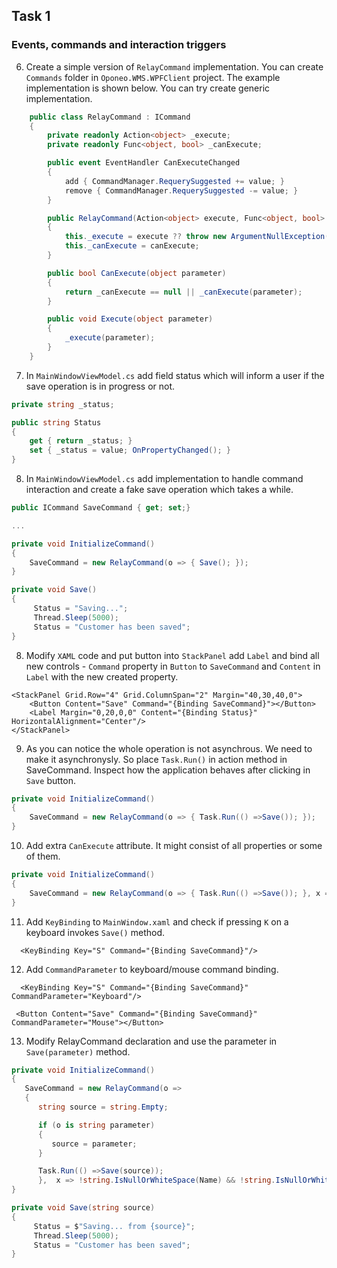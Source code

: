 ## Task 1

### Events, commands and interaction triggers





6. Create a simple version of `RelayCommand` implementation. You can create `Commands` folder in `Oponeo.WMS.WPFClient` project. The example implementation is shown below. You can try create generic implementation. 

```cs
    public class RelayCommand : ICommand
    {
        private readonly Action<object> _execute;
        private readonly Func<object, bool> _canExecute;

        public event EventHandler CanExecuteChanged
        {
            add { CommandManager.RequerySuggested += value; }
            remove { CommandManager.RequerySuggested -= value; }
        }

        public RelayCommand(Action<object> execute, Func<object, bool> canExecute = null)
        {
            this._execute = execute ?? throw new ArgumentNullException(nameof(execute));
            this._canExecute = canExecute;
        }

        public bool CanExecute(object parameter)
        {
            return _canExecute == null || _canExecute(parameter);
        }

        public void Execute(object parameter)
        {
            _execute(parameter);
        }
    }
```

7. In `MainWindowViewModel.cs` add field status which will inform a user if the save operation is in progress or not.

```cs
private string _status;

public string Status
{
    get { return _status; }
    set { _status = value; OnPropertyChanged(); }
}
```

8. In `MainWindowViewModel.cs` add implementation to handle command interaction and create a fake save operation which takes a while.

```cs
public ICommand SaveCommand { get; set;}

...

private void InitializeCommand()
{
    SaveCommand = new RelayCommand(o => { Save(); });
}

private void Save()
{
     Status = "Saving...";
     Thread.Sleep(5000);
     Status = "Customer has been saved";
}
```

8. Modify `XAML` code and put button into `StackPanel` add `Label` and bind all new controls - `Command` property in `Button` to `SaveCommand` and `Content` in `Label` with
the new created property.

```
<StackPanel Grid.Row="4" Grid.ColumnSpan="2" Margin="40,30,40,0">
    <Button Content="Save" Command="{Binding SaveCommand}"></Button>
    <Label Margin="0,20,0,0" Content="{Binding Status}" HorizontalAlignment="Center"/>
</StackPanel>
```

9. As you can notice the whole operation is not asynchrous. We need to make it asynchronysly. So place `Task.Run()` in action method in SaveCommand. Inspect how the application behaves
after clicking in `Save` button.

```cs
private void InitializeCommand()
{
    SaveCommand = new RelayCommand(o => { Task.Run(() =>Save()); });
}
```

10. Add extra `CanExecute` attribute. It might consist of all properties or some of them.

```cs
private void InitializeCommand()
{
    SaveCommand = new RelayCommand(o => { Task.Run(() =>Save()); }, x => !string.IsNullOrWhiteSpace(Name) && !string.IsNullOrWhiteSpace(TaxIdentifier));
}
```

11. Add `KeyBinding` to `MainWindow.xaml` and check if pressing `K` on a keyboard invokes `Save()` method.

```
  <KeyBinding Key="S" Command="{Binding SaveCommand}"/>
```

12. Add `CommandParameter` to keyboard/mouse command binding. 

```
  <KeyBinding Key="S" Command="{Binding SaveCommand}" CommandParameter="Keyboard"/>
```

```
 <Button Content="Save" Command="{Binding SaveCommand}" CommandParameter="Mouse"></Button>
 ```
 
 13. Modify RelayCommand declaration and use the parameter in `Save(parameter)` method.

```cs
private void InitializeCommand()
{
   SaveCommand = new RelayCommand(o => 
   {
      string source = string.Empty;

      if (o is string parameter)
      {
         source = parameter;
      }

      Task.Run(() =>Save(source)); 
      },  x => !string.IsNullOrWhiteSpace(Name) && !string.IsNullOrWhiteSpace(TaxIdentifier));
}

private void Save(string source)
{
     Status = $"Saving... from {source}";
     Thread.Sleep(5000);
     Status = "Customer has been saved";
}
```
